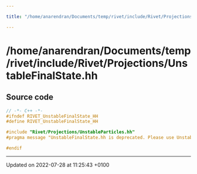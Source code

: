 ```yaml
---

title: "/home/anarendran/Documents/temp/rivet/include/Rivet/Projections/UnstableFinalState.hh"

---
```


# /home/anarendran/Documents/temp/rivet/include/Rivet/Projections/UnstableFinalState.hh






## Source code

```cpp
// -*- C++ -*-
#ifndef RIVET_UnstableFinalState_HH
#define RIVET_UnstableFinalState_HH

#include "Rivet/Projections/UnstableParticles.hh"
#pragma message "UnstableFinalState.hh is deprecated. Please use UnstableParticles.hh instead"

#endif
```


-------------------------------

Updated on 2022-07-28 at 11:25:43 +0100
